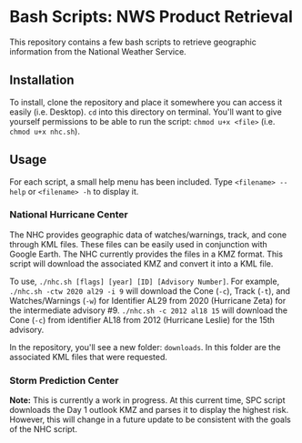 ﻿# Bash Scripts: NWS Product Retrieval
This repository contains a few bash scripts to retrieve geographic information from the National Weather Service.

## Installation
To install, clone the repository and place it somewhere you can access it easily (i.e. Desktop). `cd` into this directory on terminal. You'll want to give yourself permissions to be able to run the script: `chmod u+x <file>` (i.e. `chmod u+x nhc.sh`).

## Usage
For each script, a small help menu has been included. Type `<filename> --help` or `<filename> -h` to display it.

### National Hurricane Center
The NHC provides geographic data of watches/warnings, track, and cone through KML files. These files can be easily used in conjunction with Google Earth. The NHC currently provides the files in a KMZ format. This script will download the associated KMZ and convert it into a KML file.

To use, `./nhc.sh [flags] [year] [ID] [Advisory Number]`. 
For example,
	`./nhc.sh -ctw 2020 al29 -i 9` will download the Cone (`-c`), Track (`-t`), and Watches/Warnings (`-w`) for Identifier AL29 from 2020 (Hurricane Zeta) for the intermediate advisory #9.
	`./nhc.sh -c 2012 al18 15` will download the Cone (`-c`) from identifier AL18 from 2012 (Hurricane Leslie) for the 15th advisory.

In the repository, you'll see a new folder: `downloads`. In this folder are the associated KML files that were requested.

### Storm Prediction Center
**Note:** This is currently a work in progress.
At this current time, SPC script downloads the Day 1 outlook KMZ and parses it to display the highest risk. However, this will change in a future update to be consistent with the goals of the NHC script.

